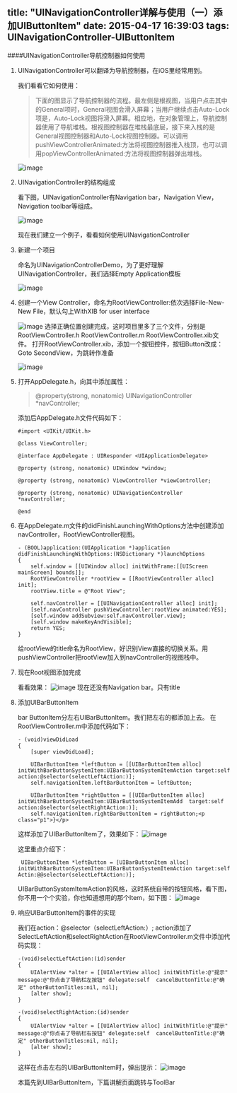 title: "UINavigationController详解与使用（一）添加UIButtonItem"
date: 2015-04-17 16:39:03
tags: UINavigationController-UIButtonItem
---

####UINavigationController导航控制器如何使用

1. UINavigationController可以翻译为导航控制器，在iOS里经常用到。

	我们看看它如何使用：

	>下面的图显示了导航控制器的流程。最左侧是根视图，当用户点击其中的General项时，General视图会滑入屏幕；当用户继续点击Auto-Lock项是，Auto-Lock视图将滑入屏幕。相应地，在对象管理上，导航控制器使用了导航堆栈。根视图控制器在堆栈最底层，接下来入栈的是General视图控制器和Auto-Lock视图控制器。可以调用pushViewControllerAnimated:方法将视图控制器推入栈顶，也可以调用popViewControllerAnimated:方法将视图控制器弹出堆栈。

	![image](/images/UINavigationVC/1.png)

2. UINavigationController的结构组成

	看下图，UINavigationController有Navigation bar，Navigation View，Navigation toolbar等组成。
	
	![image](/images/UINavigationVC/2.png)
	
	现在我们建立一个例子，看看如何使用UINavigationController
	
3. 新建一个项目

	命名为UINavigationControllerDemo，为了更好理解UINavigationController，我们选择Empty Application模板
	
	![image](/images/UINavigationVC/3.png)
	
4. 创建一个View Controller，命名为RootViewController:依次选择File-New-New File，默认勾上WithXIB for user interface

	![image](/images/UINavigationVC/4.png)
	选择正确位置创建完成，这时项目里多了三个文件，分别是RootViewController.h RootViewController.m RootViewController.xib文件。
	打开RootViewController.xib，添加一个按钮控件，按钮Button改成：Goto SecondView，为跳转作准备
	
	![image](/images/UINavigationVC/5.png)

5. 打开AppDelegate.h，向其中添加属性：

	>@property(strong, nonatomic)  UINavigationController *navController;
	
	添加后AppDelegate.h文件代码如下：
	
	```
	#import <UIKit/UIKit.h>

	@class ViewController;

	@interface AppDelegate : UIResponder <UIApplicationDelegate>

	@property (strong, nonatomic) UIWindow *window;

	@property (strong, nonatomic) ViewController *viewController;

	@property (strong, nonatomic) UINavigationController *navController;

	@end
	```

6. 在AppDelegate.m文件的didFinishLaunchingWithOptions方法中创建添加navController，RootViewController视图。

	```
	- (BOOL)application:(UIApplication *)application didFinishLaunchingWithOptions:(NSDictionary *)launchOptions
	{
	    self.window = [[UIWindow alloc] initWithFrame:[[UIScreen mainScreen] bounds]];
	    RootViewController *rootView = [[RootViewController alloc] init];
	    rootView.title = @"Root View";
	    
	    self.navController = [[UINavigationController alloc] init];
	    [self.navController pushViewController:rootView animated:YES];
	    [self.window addSubview:self.navController.view];
	    [self.window makeKeyAndVisible];
	    return YES;
	}
	```
	给rootView的title命名为RootView，好识别View直接的切换关系。用pushViewController把rootView加入到navController的视图栈中。

7. 现在Root视图添加完成

	看看效果：
	![image](/images/UINavigationVC/6.png)
	现在还没有Navigation bar。只有title

8. 添加UIBarButtonItem

	bar ButtonItem分左右UIBarButtonItem。我们把左右的都添加上去。
	在RootViewController.m中添加代码如下：
	
	```
	- (void)viewDidLoad
	{
	    [super viewDidLoad];
	
	    UIBarButtonItem *leftButton = [[UIBarButtonItem alloc] initWithBarButtonSystemItem:UIBarButtonSystemItemAction target:self action:@selector(selectLeftAction:)];
	    self.navigationItem.leftBarButtonItem = leftButton;
	    
	    UIBarButtonItem *rightButton = [[UIBarButtonItem alloc] initWithBarButtonSystemItem:UIBarButtonSystemItemAdd  target:self action:@selector(selectRightAction:)];
	    self.navigationItem.rightBarButtonItem = rightButton;<p class="p1">}</p>
	```

	这样添加了UIBarButtonItem了，效果如下：
	![image](/images/UINavigationVC/7.png)

	这里重点介绍下：
	
		UIBarButtonItem *leftButton = [UIBarButtonItem alloc] initWithBarButtonSystemItem:UIBarButtonSystemItemAction target:self Actin:@@selector(selectLeftAction:)];
	UIBarButtonSystemItemAction的风格，这时系统自带的按钮风格，看下图，你不用一个个实验，你也知道想用的那个Item，如下图：
	![image](/images/UINavigationVC/8.png)

9. 响应UIBarButtonItem的事件的实现

	我们在action：@selector（selectLeftAction:）;
	action添加了SelectLeftAction和selectRightAction在RootViewController.m文件中添加代码实现：
	
	```
	-(void)selectLeftAction:(id)sender
	{
	    UIAlertView *alter = [[UIAlertView alloc] initWithTitle:@"提示" message:@"你点击了导航栏左按钮" delegate:self  cancelButtonTitle:@"确定" otherButtonTitles:nil, nil];
	    [alter show];
	}
	
	-(void)selectRightAction:(id)sender
	{
	    UIAlertView *alter = [[UIAlertView alloc] initWithTitle:@"提示" message:@"你点击了导航栏右按钮" delegate:self  cancelButtonTitle:@"确定" otherButtonTitles:nil, nil];
	    [alter show];
	}
	```

	这样在点击左右的UIBarButtonItem时，弹出提示：
	![image](/images/UINavigationVC/9.png)

	本篇先到UIBarButtonItem，下篇讲解页面跳转与ToolBar

